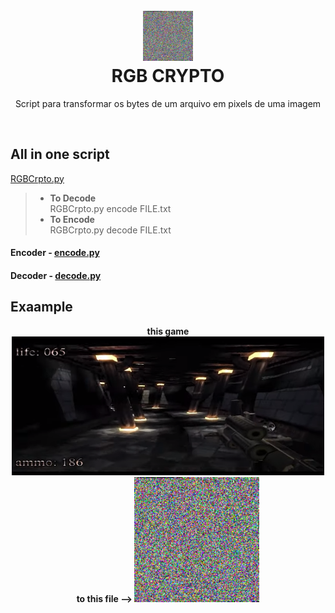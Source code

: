 <h1 align="center">
<br>
  <img src=kkrieger.exe.png width=80></img><br>
  RGB CRYPTO
<br>
</h1>

<p align="center">Script para transformar os bytes de um arquivo em pixels de uma imagem</p>
<br>

## All in one script  
[RGBCrpto.py](/RGBCrypto.py)

> - **To Decode**  
> RGBCrpto.py encode FILE.txt  
> - **To Encode**  
> RGBCrpto.py decode FILE.txt  


#### Encoder - [encode.py](/encode.py)

#### Decoder - [decode.py](/decode.py)

## Exaample
<p align="center">
<b>this game </b> <img src=game.png width=500></img> <b> to this file --> </b>
<img src=kkrieger.exe.png width=200 ></img>
</p>
